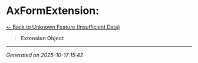 # AxFormExtension: 

[← Back to Unknown Feature (Insufficient Data)](../README.md)

> **Extension Object**

---

*Generated on 2025-10-17 15:42*
